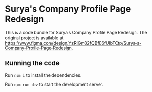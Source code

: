 
  # Surya's Company Profile Page Redesign

  This is a code bundle for Surya's Company Profile Page Redesign. The original project is available at https://www.figma.com/design/YzRiGm82fQBfB6fUlbTCtp/Surya-s-Company-Profile-Page-Redesign.

  ## Running the code

  Run `npm i` to install the dependencies.

  Run `npm run dev` to start the development server.
  